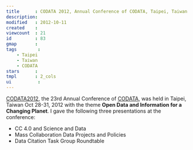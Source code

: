 ```yaml
---
title      : CODATA 2012, Annual Conference of CODATA, Taipei, Taiwan
description: 
modified   : 2012-10-11
created    : 
viewcount  : 21
id         : 83
gmap       : 
tags        :
    - Taipei
    - Taiwan
    - CODATA
stars      : 
tmpl       : 2_cols
ui			: 
---
```


[CODATA2012](http://www.codata2012.com), the 23rd Annual Conference of [CODATA](http://www.codata.org), was held in Taipei, Taiwan Oct 28-31, 2012 with the theme **Open Data and Information for a Changing Planet**. I gave the following three presentations at the conference:

* CC 4.0 and Science and Data
* Mass Collaboration Data Projects and Policies
* Data Citation Task Group Roundtable

